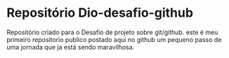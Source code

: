 # Repositório Dio-desafio-github 
Repositório criado para o Desafio de projeto sobre git/github.
este é meu primeiro repositorio publico postado aqui no github um pequeno passo de uma jornada que ja está sendo maravilhosa.
